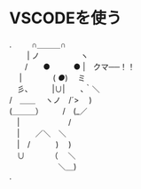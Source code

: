 # VSCODEを使う

.      　　 ∩＿＿＿∩  
　　 | ノ　　　　　 ヽ  
　　/　　●　　　● |　クマ──！！  
　 |　　　　( _●_)　 ミ  
　彡､　　　|∪|　　､｀＼  
/　＿＿　 ヽノ　/´>　 )  
(＿＿＿）　　　/　(_／  
　|　　　　　　 /  
　|　　／＼　＼  
　|　/　　　 )　 )  
　∪　　　 （　 ＼  
　　　　　　 ＼＿)   
.

